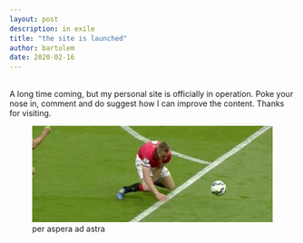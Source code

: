 ```yaml
---
layout: post
description: in exile
title: "the site is launched"
author: bartulem
date: 2020-02-16
---
```

<br>
A long time coming, but my personal site is officially in operation. Poke your nose in, comment and do suggest how I can improve the content. Thanks for visiting.
<br>
<p class="text-center">
  <figure>
    <img class="img-custom" alt="jonah" src="/img/jonah.gif"/>
    <figcaption>per aspera ad astra</figcaption>
  </figure>
</p>
